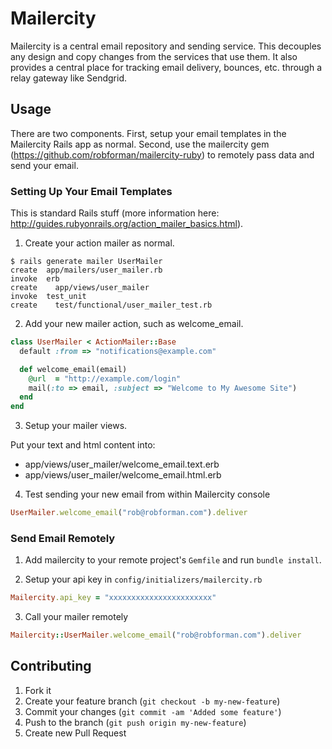 # Mailercity

Mailercity is a central email repository and sending service.  This decouples any design and copy changes from the services that use them.  It also provides a central place for tracking email delivery, bounces, etc. through a relay gateway like Sendgrid.

## Usage

There are two components.  First, setup your email templates in the Mailercity Rails app as normal.  Second, use the mailercity gem (https://github.com/robforman/mailercity-ruby) to remotely pass data and send your email.

### Setting Up Your Email Templates

This is standard Rails stuff (more information here: http://guides.rubyonrails.org/action_mailer_basics.html).

1. Create your action mailer as normal.

```
$ rails generate mailer UserMailer
create  app/mailers/user_mailer.rb
invoke  erb
create    app/views/user_mailer
invoke  test_unit
create    test/functional/user_mailer_test.rb
```

2. Add your new mailer action, such as welcome_email.

```ruby
class UserMailer < ActionMailer::Base
  default :from => "notifications@example.com"

  def welcome_email(email)
    @url  = "http://example.com/login"
    mail(:to => email, :subject => "Welcome to My Awesome Site")
  end
end
```

3. Setup your mailer views.

Put your text and html content into:
* app/views/user_mailer/welcome_email.text.erb
* app/views/user_mailer/welcome_email.html.erb

4. Test sending your new email from within Mailercity console

```ruby
UserMailer.welcome_email("rob@robforman.com").deliver
```

### Send Email Remotely

1. Add mailercity to your remote project's `Gemfile` and run `bundle install`.

2. Setup your api key in `config/initializers/mailercity.rb`

```ruby
Mailercity.api_key = "xxxxxxxxxxxxxxxxxxxxxxx"
```

3. Call your mailer remotely

```ruby
Mailercity::UserMailer.welcome_email("rob@robforman.com").deliver
```

## Contributing

1. Fork it
2. Create your feature branch (`git checkout -b my-new-feature`)
3. Commit your changes (`git commit -am 'Added some feature'`)
4. Push to the branch (`git push origin my-new-feature`)
5. Create new Pull Request
